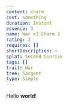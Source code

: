 ```yaml
---
content: charm
cost: something
duration: Instant
essence: 3
name: War e3 Charm 1
rating: 3
requires: []
shortDescription: ~
splat: Second Sunrise
tags: []
trait: War
tree: Sargent
type: Simple
---
```


Hello **world**!

